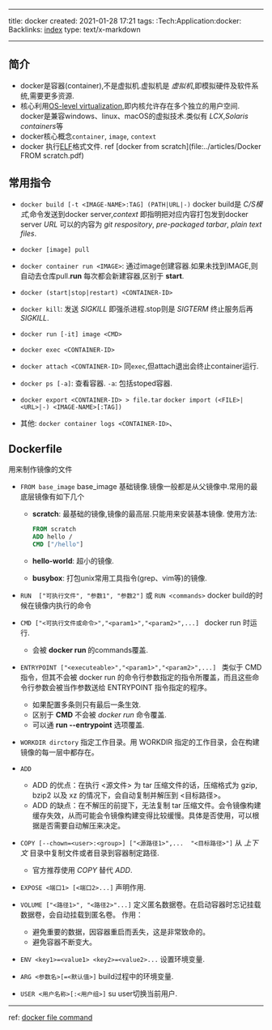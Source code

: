 ----

title: docker
created: 2021-01-28 17:21
tags: :Tech:Application:docker:
Backlinks: [index](index.md)
type: text/x-markdown

----

## 简介

* docker是容器(container),不是虚拟机.虚拟机是 *虚拟机*,即模拟硬件及软件系统,需要更多资源.
* 核心利用[OS-level virtualization](https://en.wikipedia.org/wiki/OS-level_virtualization),即内核允许存在多个独立的用户空间.
  docker是兼容windows、linux、macOS的虚拟技术.类似有 *LCX*,*Solaris containers*等
* docker核心概念`container`, `image`, `context`
* docker 执行[ELF](zet-290121232539-64.md)格式文件. ref [docker from scratch](file:../articles/Docker FROM scratch.pdf)

## 常用指令

* `docker build [-t <IMAGE-NAME>:TAG] (PATH|URL|-)`
  docker build是 *C/S模式*,命令发送到docker server,*context* 即指明把对应内容打包发到docker server
  *URL* 可以的内容为 *git respository*, *pre-packaged tarbar*, *plain text files*.

* `docker [image] pull `

* `docker container run <IMAGE>`: 通过image创建容器.如果未找到IMAGE,则自动去仓库pull.**run** 每次都会新建容器,区别于 **start**.

* `docker (start|stop|restart) <CONTAINER-ID>`

* `docker kill`: 发送 *SIGKILL* 即强杀进程.stop则是 *SIGTERM* 终止服务后再 *SIGKILL*.

* `docker run [-it] image <CMD>`

* `docker exec <CONTAINER-ID>`

* `docker attach <CONTAINER-ID>` 同`exec`,但attach退出会终止container运行.

* `docker ps [-a]`: 查看容器. `-a`: 包括stoped容器.

* `docker export <CONTAINER-ID> > file.tar` `docker import (<FILE>|<URL>|-) <IMAGE-NAME>[:TAG])`

* 其他: `docker container logs <CONTAINER-ID>`、

## Dockerfile

用来制作镜像的文件

* `FROM base_image`
  base_image 基础镜像.镜像一般都是从父镜像中.常用的最底层镜像有如下几个
  
  * **scratch**: 最基础的镜像,镜像的最高层.只能用来安装基本镜像.
    使用方法:
    
    ```dockerfile
    FROM scratch
    ADD hello /
    CMD ["/hello"]
    ```
  
  * **hello-world**: 超小的镜像.
  
  * **busybox**: 打包unix常用工具指令(grep、vim等)的镜像.

* `RUN  ["可执行文件", "参数1", "参数2"]` 或 `RUN <commands>`
  docker build的时候在镜像内执行的命令

* `CMD ["<可执行文件或命令>","<param1>","<param2>",...] `
  docker run 时运行.
  
  * 会被 **docker run <Commands>** 的commands覆盖.

* `ENTRYPOINT ["<executeable>","<param1>","<param2>",...] `
  类似于 CMD 指令，但其不会被 docker run 的命令行参数指定的指令所覆盖，而且这些命令行参数会被当作参数送给 ENTRYPOINT 指令指定的程序。
  
  * 如果配置多条则只有最后一条生效.
  * 区别于 **CMD** 不会被 *docker run* 命令覆盖.
  * 可以通 **run --entrypoint** 选项覆盖.

* `WORKDIR dirctory`
  指定工作目录。用 WORKDIR 指定的工作目录，会在构建镜像的每一层中都存在。

* `ADD `
  
  * ADD 的优点：在执行 <源文件> 为 tar 压缩文件的话，压缩格式为 gzip, bzip2 以及 xz 的情况下，会自动复制并解压到 <目标路径>。
  * ADD 的缺点：在不解压的前提下，无法复制 tar 压缩文件。会令镜像构建缓存失效，从而可能会令镜像构建变得比较缓慢。具体是否使用，可以根据是否需要自动解压来决定。

* `COPY [--chown=<user>:<group>] ["<源路径1>",...  "<目标路径>"]`
  从 *上下文* 目录中复制文件或者目录到容器制定路径.
  
  * 官方推荐使用 *COPY* 替代 *ADD*.

* `EXPOSE <端口1> [<端口2>...]`
  声明作用.

* `VOLUME ["<路径1>", "<路径2>"...]`
  定义匿名数据卷。在启动容器时忘记挂载数据卷，会自动挂载到匿名卷。
  作用：
  
  - 避免重要的数据，因容器重启而丢失，这是非常致命的。
  - 避免容器不断变大。

* `ENV <key1>=<value1> <key2>=<value2>...`
  设置环境变量.

* `ARG <参数名>[=<默认值>]`
  build过程中的环境变量.

* `USER <用户名称>[:<用户组>]`
  su user切换当前用户.

----

ref: [docker file command](https://www.runoob.com/docker/docker-dockerfile.html)

